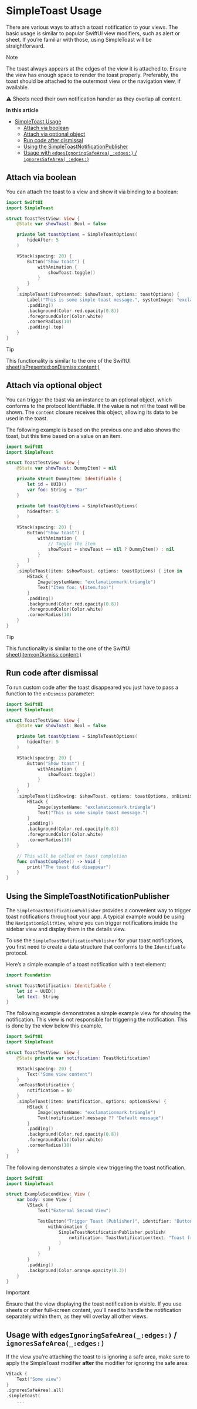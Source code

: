 # SimpleToast Usage

There are various ways to attach a toast notification to your views. The basic usage is similar to popular SwiftUI view
modifiers, such as alert or sheet. If you’re familiar with those, using SimpleToast will be straightforward.

> [!NOTE]
> The toast always appears at the edges of the view it is attached to. Ensure the view has enough space to render the
> toast properly. Preferably, the toast should be attached to the outermost view or the navigation view, if available.
>
> ⚠️ Sheets need their own notification handler as they overlap all content.

**In this article**
- [SimpleToast Usage](#simpletoast-usage)
  - [Attach via boolean](#attach-via-boolean)
  - [Attach via optional object](#attach-via-optional-object)
  - [Run code after dismissal](#run-code-after-dismissal)
  - [Using the SimpleToastNotificationPublisher](#using-the-simpletoastnotificationpublisher)
  - [Usage with `edgesIgnoringSafeArea(_:edges:)` / `ignoresSafeArea(_:edges:)`](#usage-with-edgesignoringsafearea_edges--ignoressafearea_edges)


## Attach via boolean
You can attach the toast to a view and show it via binding to a boolean:

```swift
import SwiftUI
import SimpleToast

struct ToastTestView: View {
    @State var showToast: Bool = false

    private let toastOptions = SimpleToastOptions(
        hideAfter: 5
    )

    VStack(spacing: 20) {
        Button("Show toast") {
            withAnimation {
                showToast.toggle()
            }
        }
    }
    .simpleToast(isPresented: $showToast, options: toastOptions) {
        Label("This is some simple toast message.", systemImage: "exclamationmark.triangle")
        .padding()
        .background(Color.red.opacity(0.8))
        .foregroundColor(Color.white)
        .cornerRadius(10)
        .padding(.top)
    }
}
```
> [!TIP]
> This functionality is similar to the one of the SwiftUI [sheet(isPresented:onDismiss:content:)](https://developer.apple.com/documentation/swiftui/view/sheet(ispresented:ondismiss:content:))

## Attach via optional object

You can trigger the toast via an instance to an optional object, which conforms to the protocol Identifiable. If the
value is not nil the toast will be shown. The `content` closure receives this object, allowing its data to be used in the toast.

The following example is based on the previous one and also shows the toast, but this time based on a value on an item.

```swift
import SwiftUI
import SimpleToast

struct ToastTestView: View {
    @State var showToast: DummyItem? = nil

    private struct DummyItem: Identifiable {
        let id = UUID()
        var foo: String = "Bar"
    }

    private let toastOptions = SimpleToastOptions(
        hideAfter: 5
    )

    VStack(spacing: 20) {
        Button("Show toast") {
            withAnimation {
                // Toggle the item
                showToast = showToast == nil ? DummyItem() : nil
            }
        }
    }
    .simpleToast(item: $showToast, options: toastOptions) { item in
        HStack {
            Image(systemName: "exclamationmark.triangle")
            Text("Item foo: \(item.foo)")
        }
        .padding()
        .background(Color.red.opacity(0.8))
        .foregroundColor(Color.white)
        .cornerRadius(10)
    }
}
```

> [!TIP]
> This functionality is similar to the one of the SwiftUI [sheet(item:onDismiss:content:)](https://developer.apple.com/documentation/swiftui/view/sheet(item:ondismiss:content:))

## Run code after dismissal

To run custom code after the toast disappeared you just have to pass a function to the `onDismiss` parameter:
```swift
import SwiftUI
import SimpleToast

struct ToastTestView: View {
    @State var showToast: Bool = false

    private let toastOptions = SimpleToastOptions(
        hideAfter: 5
    )

    VStack(spacing: 20) {
        Button("Show toast") {
            withAnimation {
                showToast.toggle()
            }
        }
    }
    .simpleToast(isShowing: $showToast, options: toastOptions, onDismiss: onToastComplete) {
        HStack {
            Image(systemName: "exclamationmark.triangle")
            Text("This is some simple toast message.")
        }
        .padding()
        .background(Color.red.opacity(0.8))
        .foregroundColor(Color.white)
        .cornerRadius(10)
    }

    // This will be called on toast completion
    func onToastComplete() -> Void {
        print("The toast did disappear")
    }
}
```

## Using the SimpleToastNotificationPublisher

The `SimpleToastNotificationPublisher` provides a convenient way to trigger toast notifications throughout your app.
A typical example would be using the `NavigationSplitView`, where you can trigger notifications inside the sidebar view
and display them in the details view.

To use the `SimpleToastNotificationPublisher` for your toast notifications, you first need to create a data structure
that conforms to the `Identifiable` protocol.

Here’s a simple example of a toast notification with a text element:

```swift
import Foundation

struct ToastNotification: Identifiable {
    let id = UUID()
    let text: String
}
```
The following example demonstrates a simple example view for showing the notification. This view is not responsible for
triggering the notification. This is done by the view below this example.

```swift
import SwiftUI
import SimpleToast

struct ToastTestView: View {
    @State private var notification: ToastNotification?

    VStack(spacing: 20) {
        Text("Some view content")
    }
    .onToastNotification {
        notification = $0
    }
    .simpleToast(item: $notification, options: optionsSkew) {
        HStack {
            Image(systemName: "exclamationmark.triangle")
            Text(notification?.message ?? "Default message")
        }
        .padding()
        .background(Color.red.opacity(0.8))
        .foregroundColor(Color.white)
        .cornerRadius(10)
    }
}
```

The following demonstrates a simple view triggering the toast notification.

```swift
import SwiftUI
import SimpleToast

struct ExampleSecondView: View {
    var body: some View {
        VStack {
            Text("External Second View")

            TestButton("Trigger Toast (Publisher)", identifier: "ButtonPublisher") {
                withAnimation {
                    SimpleToastNotificationPublisher.publish(
                        notification: ToastNotification(text: "Toast from publisher")
                    )
                }
            }
        }
        .padding()
        .background(Color.orange.opacity(0.3))
    }
}
```

> [!IMPORTANT]
> Ensure that the view displaying the toast notification is visible. If you use sheets or other full-screen content,
> you'll need to handle the notification separately within them, as they will overlay all other views.

## Usage with `edgesIgnoringSafeArea(_:edges:)` / `ignoresSafeArea(_:edges:)`

If the view you're attaching the toast to is ignoring a safe area, make sure to apply the SimpleToast modifier **after**
the modifier for ignoring the safe area:

```swift
VStack {
    Text("Some view")
}
.ignoresSafeArea(.all)
.simpleToast(
    ...
```
